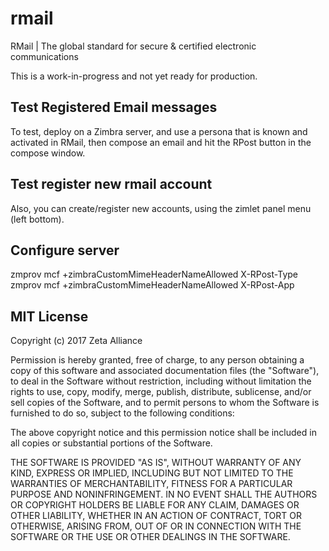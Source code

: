 # rmail
RMail | The global standard for secure & certified electronic communications

This is a work-in-progress and not yet ready for production.

## Test Registered Email messages
To test, deploy on a Zimbra server, and use a persona that is known and
activated in RMail, then compose an email and hit the RPost button in the
compose window.

## Test register new rmail account
Also, you can create/register new accounts, using the zimlet panel menu 
(left bottom).

## Configure server
zmprov mcf +zimbraCustomMimeHeaderNameAllowed X-RPost-Type
zmprov mcf +zimbraCustomMimeHeaderNameAllowed X-RPost-App

## MIT License

Copyright (c) 2017 Zeta Alliance

Permission is hereby granted, free of charge, to any person obtaining a copy
of this software and associated documentation files (the "Software"), to deal
in the Software without restriction, including without limitation the rights
to use, copy, modify, merge, publish, distribute, sublicense, and/or sell
copies of the Software, and to permit persons to whom the Software is
furnished to do so, subject to the following conditions:

The above copyright notice and this permission notice shall be included in all
copies or substantial portions of the Software.

THE SOFTWARE IS PROVIDED "AS IS", WITHOUT WARRANTY OF ANY KIND, EXPRESS OR
IMPLIED, INCLUDING BUT NOT LIMITED TO THE WARRANTIES OF MERCHANTABILITY,
FITNESS FOR A PARTICULAR PURPOSE AND NONINFRINGEMENT. IN NO EVENT SHALL THE
AUTHORS OR COPYRIGHT HOLDERS BE LIABLE FOR ANY CLAIM, DAMAGES OR OTHER
LIABILITY, WHETHER IN AN ACTION OF CONTRACT, TORT OR OTHERWISE, ARISING FROM,
OUT OF OR IN CONNECTION WITH THE SOFTWARE OR THE USE OR OTHER DEALINGS IN THE
SOFTWARE.

